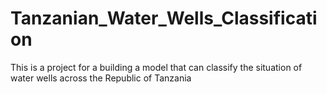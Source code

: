 # Tanzanian_Water_Wells_Classification
This is a project for a building a model that can classify the situation of water wells across the Republic of Tanzania
